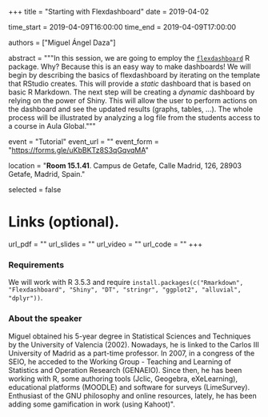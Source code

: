 +++
title = "Starting with Flexdashboard"
date = 2019-04-02

time_start = 2019-04-09T16:00:00
time_end = 2019-04-09T17:00:00

authors = ["Miguel Ángel Daza"]

abstract = """In this session, we are going to employ the [`flexdashboard`](https://rmarkdown.rstudio.com/flexdashboard/) R package. Why? Because this is an easy way to make dashboards! We will begin by describing the basics of flexdashboard by iterating on the template that RStudio creates. This will provide a *static* dashboard that is based on basic R Markdown. The next step will be creating a *dynamic* dashboard by relying on the power of Shiny. This will allow the user to perform actions on the dashboard and see the updated results (graphs, tables, ...). The whole process will be illustrated by analyzing a log file from the students access to a course in Aula Global."""

event = "Tutorial"
event_url = ""
event_form = "https://forms.gle/uKbBKTz8S3qGqvqMA"

location = "**Room 15.1.41**. Campus de Getafe, Calle Madrid, 126, 28903 Getafe, Madrid, Spain."

selected = false

# Links (optional).
url_pdf = ""
url_slides = ""
url_video = ""
url_code = ""
+++

### Requirements

We will work with R 3.5.3 and require `install.packages(c("Rmarkdown", "Flexdashboard", "Shiny", "DT", "stringr", "ggplot2", "alluvial", "dplyr"))`.

### About the speaker

Miguel obtained his 5-year degree in Statistical Sciences and Techniques by the University of Valencia (2002). Nowadays, he is linked to the Carlos III University of Madrid as a part-time professor. In 2007, in a congress of the SEIO, he acceded to the Working Group - Teaching and Learning of Statistics and Operation Research (GENAEIO). Since then, he has been working with R, some authoring tools (Jclic, Geogebra, eXeLearning), educational platforms (MOODLE) and software for surveys (LimeSurvey). Enthusiast of the GNU philosophy and online resources, lately, he has been adding some gamification in work (using Kahoot)".
